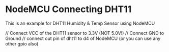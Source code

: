 # NodeMCU Connecting DHT11


This is an example for DHT11 Humidity & Temp Sensor using NodeMCU

// Connect VCC of the DHT11 sensor to 3.3V (NOT 5.0V!)
// Connect GND to Ground
// connect out pin of dht11 to d4 of  NodeMCU (or you can use any other gpio also)
